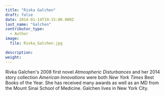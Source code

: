```yaml
---
title: "Rivka Galchen"
draft: false
date: 2014-01-14T19:15:00.000Z
last_name: "Galchen"
contributor_type:
  - Author
image:
  file: Rivka_Galchen.jpg

description:
weight:
---
```


Rivka Galchen's 2008 first novel _Atmospheric Disturbances_ and her 2014 story collection _American Innovations_ were both _New York Times_ Best Books of the Year. She has received many awards as well as an MD from the Mount Sinai School of Medicine. Galchen lives in New York City.
